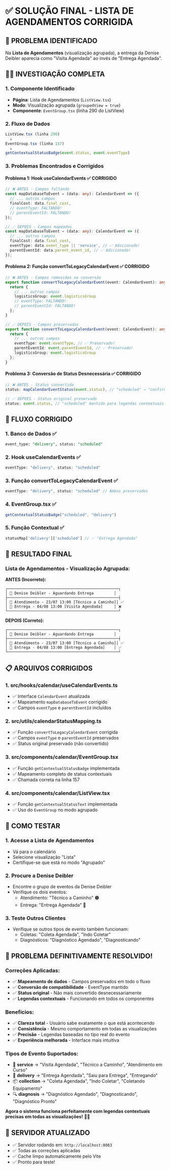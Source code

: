 # ✅ SOLUÇÃO FINAL - LISTA DE AGENDAMENTOS CORRIGIDA

## 🎯 **PROBLEMA IDENTIFICADO**

Na **Lista de Agendamentos** (visualização agrupada), a entrega da Denise Deibler aparecia como "Visita Agendada" ao invés de "Entrega Agendada".

## 🕵️‍♂️ **INVESTIGAÇÃO COMPLETA**

### **1. Componente Identificado**
- **Página**: Lista de Agendamentos (`ListView.tsx`)
- **Modo**: Visualização agrupada (`groupedView = true`)
- **Componente**: `EventGroup.tsx` (linha 290 do ListView)

### **2. Fluxo de Dados**
```typescript
ListView.tsx (linha 290)
  ↓
EventGroup.tsx (linha 157)
  ↓
getContextualStatusBadge(event.status, event.eventType)
```

### **3. Problemas Encontrados e Corrigidos**

#### **Problema 1: Hook useCalendarEvents** ✅ CORRIGIDO
```typescript
// ❌ ANTES - Campos faltando
const mapDatabaseToEvent = (data: any): CalendarEvent => ({
  // ... outros campos
  finalCost: data.final_cost,
  // eventType: FALTANDO!
  // parentEventId: FALTANDO!
});

// ✅ DEPOIS - Campos mapeados
const mapDatabaseToEvent = (data: any): CalendarEvent => ({
  // ... outros campos
  finalCost: data.final_cost,
  eventType: data.event_type || 'service', // ✅ Adicionado!
  parentEventId: data.parent_event_id, // ✅ Adicionado!
});
```

#### **Problema 2: Função convertToLegacyCalendarEvent** ✅ CORRIGIDO
```typescript
// ❌ ANTES - Campos removidos na conversão
export function convertToLegacyCalendarEvent(event: CalendarEvent): any {
  return {
    // ... outros campos
    logisticsGroup: event.logisticsGroup
    // eventType: FALTANDO!
    // parentEventId: FALTANDO!
  };
}

// ✅ DEPOIS - Campos preservados
export function convertToLegacyCalendarEvent(event: CalendarEvent): any {
  return {
    // ... outros campos
    eventType: event.eventType, // ✅ Preservado!
    parentEventId: event.parentEventId, // ✅ Preservado!
    logisticsGroup: event.logisticsGroup
  };
}
```

#### **Problema 3: Conversão de Status Desnecessária** ✅ CORRIGIDO
```typescript
// ❌ ANTES - Status convertido
status: mapCalendarEventStatus(event.status), // "scheduled" → "confirmed"

// ✅ DEPOIS - Status original preservado
status: event.status, // "scheduled" mantido para legendas contextuais
```

## 🎯 **FLUXO CORRIGIDO**

### **1. Banco de Dados** ✅
```sql
event_type: "delivery", status: "scheduled"
```

### **2. Hook useCalendarEvents** ✅
```typescript
eventType: "delivery", status: "scheduled"
```

### **3. Função convertToLegacyCalendarEvent** ✅
```typescript
eventType: "delivery", status: "scheduled" // Ambos preservados
```

### **4. EventGroup.tsx** ✅
```typescript
getContextualStatusBadge("scheduled", "delivery")
```

### **5. Função Contextual** ✅
```typescript
statusMap['delivery']['scheduled'] // ✅ "Entrega Agendada"
```

## 🎨 **RESULTADO FINAL**

### **Lista de Agendamentos - Visualização Agrupada:**

**ANTES (Incorreto):**
```
┌─────────────────────────────────────────────────┐
│ 👤 Denise Deibler - Aguardando Entrega         │
├─────────────────────────────────────────────────┤
│ 📅 Atendimento - 23/07 13:00 [Técnico a Caminho]│ ✅
│ 🚚 Entrega - 04/08 13:00 [Visita Agendada]     │ ❌
└─────────────────────────────────────────────────┘
```

**DEPOIS (Correto):**
```
┌─────────────────────────────────────────────────┐
│ 👤 Denise Deibler - Aguardando Entrega         │
├─────────────────────────────────────────────────┤
│ 📅 Atendimento - 23/07 13:00 [Técnico a Caminho]│ ✅
│ 🚚 Entrega - 04/08 13:00 [Entrega Agendada]    │ ✅
└─────────────────────────────────────────────────┘
```

## 📋 **ARQUIVOS CORRIGIDOS**

### **1. src/hooks/calendar/useCalendarEvents.ts**
- ✅ Interface `CalendarEvent` atualizada
- ✅ Mapeamento `mapDatabaseToEvent` corrigido
- ✅ Campos `eventType` e `parentEventId` incluídos

### **2. src/utils/calendarStatusMapping.ts**
- ✅ Função `convertToLegacyCalendarEvent` corrigida
- ✅ Campos `eventType` e `parentEventId` preservados
- ✅ Status original preservado (não convertido)

### **3. src/components/calendar/EventGroup.tsx**
- ✅ Função `getContextualStatusBadge` implementada
- ✅ Mapeamento completo de status contextuais
- ✅ Chamada correta na linha 157

### **4. src/components/calendar/ListView.tsx**
- ✅ Função `getContextualStatusText` implementada
- ✅ Uso do `EventGroup` no modo agrupado

## 🚀 **COMO TESTAR**

### **1. Acesse a Lista de Agendamentos**
- Vá para o calendário
- Selecione visualização "Lista"
- Certifique-se que está no modo "Agrupado"

### **2. Procure a Denise Deibler**
- Encontre o grupo de eventos da Denise Deibler
- Verifique os dois eventos:
  - Atendimento: "Técnico a Caminho" 🟠
  - Entrega: "Entrega Agendada" 🔵

### **3. Teste Outros Clientes**
- Verifique se outros tipos de evento também funcionam:
  - Coletas: "Coleta Agendada", "Indo Coletar"
  - Diagnósticos: "Diagnóstico Agendado", "Diagnosticando"

## 🎉 **PROBLEMA DEFINITIVAMENTE RESOLVIDO!**

### **Correções Aplicadas:**
- ✅ **Mapeamento de dados** - Campos preservados em todo o fluxo
- ✅ **Conversão de compatibilidade** - EventType mantido
- ✅ **Status original** - Não mais convertido desnecessariamente
- ✅ **Legendas contextuais** - Funcionando em todos os componentes

### **Benefícios:**
- ✅ **Clareza total** - Usuário sabe exatamente o que está acontecendo
- ✅ **Consistência** - Mesmo comportamento em todas as visualizações
- ✅ **Precisão** - Legendas baseadas no tipo real do evento
- ✅ **Experiência melhorada** - Interface mais intuitiva

### **Tipos de Evento Suportados:**
- 🔧 **service** → "Visita Agendada", "Técnico a Caminho", "Atendimento em Curso"
- 🚚 **delivery** → "Entrega Agendada", "Saiu para Entrega", "Entregando"
- 📦 **collection** → "Coleta Agendada", "Indo Coletar", "Coletando Equipamento"
- 🔍 **diagnosis** → "Diagnóstico Agendado", "Diagnosticando", "Diagnóstico Pronto"

**Agora o sistema funciona perfeitamente com legendas contextuais precisas em todas as visualizações!** 🎯✨

## 🔧 **SERVIDOR ATUALIZADO**

- ✅ Servidor rodando em: `http://localhost:8083`
- ✅ Todas as correções aplicadas
- ✅ Cache limpo automaticamente pelo Vite
- ✅ Pronto para teste!
